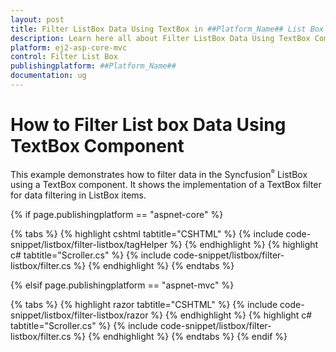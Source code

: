 ```yaml
---
layout: post
title: Filter ListBox Data Using TextBox in ##Platform_Name## List Box Control | Syncfusion
description: Learn here all about Filter ListBox Data Using TextBox Component in Syncfusion ##Platform_Name## List Box component of Syncfusion Essential JS 2 and more.
platform: ej2-asp-core-mvc
control: Filter List Box
publishingplatform: ##Platform_Name##
documentation: ug
---
```



# How to Filter List box Data Using TextBox Component

This example demonstrates how to filter data in the Syncfusion<sup style="font-size:70%">&reg;</sup> ListBox using a TextBox component. It shows the implementation of a TextBox filter for data filtering in ListBox items.

{% if page.publishingplatform == "aspnet-core" %}

{% tabs %}
{% highlight cshtml tabtitle="CSHTML" %}
{% include code-snippet/listbox/filter-listbox/tagHelper %}
{% endhighlight %}
{% highlight c# tabtitle="Scroller.cs" %}
{% include code-snippet/listbox/filter-listbox/filter.cs %}
{% endhighlight %}
{% endtabs %}

{% elsif page.publishingplatform == "aspnet-mvc" %}

{% tabs %}
{% highlight razor tabtitle="CSHTML" %}
{% include code-snippet/listbox/filter-listbox/razor %}
{% endhighlight %}
{% highlight c# tabtitle="Scroller.cs" %}
{% include code-snippet/listbox/filter-listbox/filter.cs %}
{% endhighlight %}
{% endtabs %}
{% endif %}

